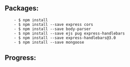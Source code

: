 ## Packages:

        - $ npm install
        - $ npm install --save express cors
        - $ npm install --save body-parser
        - $ npm install --save ejs pug express-handlebars
        - $ npm install --save express-handlebars@3.0
        - $ npm install --save mongoose

## Progress:
